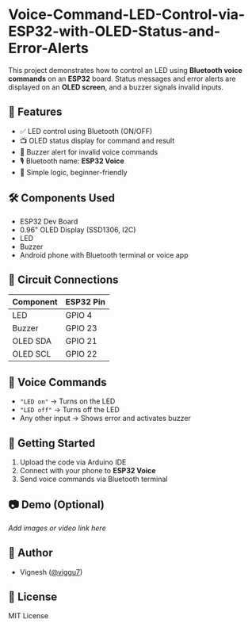 # Voice-Command-LED-Control-via-ESP32-with-OLED-Status-and-Error-Alerts

This project demonstrates how to control an LED using **Bluetooth voice commands** on an **ESP32** board. Status messages and error alerts are displayed on an **OLED screen**, and a buzzer signals invalid inputs.

## 🔧 Features
- ✅ LED control using Bluetooth (ON/OFF)
- 📺 OLED status display for command and result
- 🚨 Buzzer alert for invalid voice commands
- 🎙️ Bluetooth name: **ESP32 Voice**
- 🧠 Simple logic, beginner-friendly

## 🛠️ Components Used
- ESP32 Dev Board
- 0.96" OLED Display (SSD1306, I2C)
- LED
- Buzzer
- Android phone with Bluetooth terminal or voice app

## 🔌 Circuit Connections
| Component     | ESP32 Pin |
|---------------|-----------|
| LED           | GPIO 4    |
| Buzzer        | GPIO 23   |
| OLED SDA      | GPIO 21   |
| OLED SCL      | GPIO 22   |

## 📱 Voice Commands
- `"LED on"` → Turns on the LED
- `"LED off"` → Turns off the LED
- Any other input → Shows error and activates buzzer

## 🚀 Getting Started
1. Upload the code via Arduino IDE
2. Connect with your phone to **ESP32 Voice**
3. Send voice commands via Bluetooth terminal

## 📷 Demo (Optional)
_Add images or video link here_

## 🧠 Author
- Vignesh ([@viggu7](https://github.com/viggu7))

## 📝 License
MIT License
